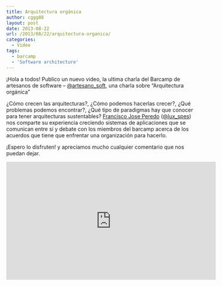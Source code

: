 ```yaml
---
title: Arquitectura orgánica
author: cggg88
layout: post
date: 2013-08-22
url: /2013/08/22/arquitectura-organica/
categories:
  - Video
tags:
  - barcamp
  - 'Software architecture'
---
```

¡Hola a todos! Publico un nuevo video, la ultima charla del Barcamp de artesanos de software – [@artesano_soft][1], una charla sobre “Arquitectura orgánica”

¿Cómo crecen las arquitecturas?, ¿Cómo podemos hacerlas crecer?, ¿Qué problemas podemos encontrar?, ¿Qué tipo de paradigmas hay que conocer para tener arquitecturas sustentables? [Francisco Jose Peredo][2] ([@lux_spes][3]) nos comparte su experiencia creciendo sistemas de aplicaciones que se comunican entre sí y debate con los miembros del barcamp acerca de los acuerdos que tiene que enfrentar una organización para hacerlo.

¡Espero lo disfruten! y apreciamos mucho cualquier comentario que nos puedan dejar.  

<iframe width="560" height="315" src="https://www.youtube.com/embed/pYFwNU0xreE" frameborder="0" allowfullscreen></iframe>

 [1]: http://twitter.com/artesano_soft
 [2]: http://luxspes.blogspot.mx/
 [3]: http://twitter.com/lux_spes